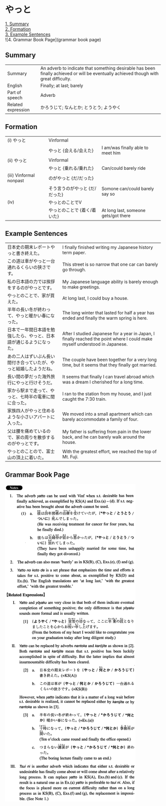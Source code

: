 # やっと

[1. Summary](#summary)<br>
[2. Formation](#formation)<br>
[3. Example Sentences](#example-sentences)<br>
![4. Grammar Book Page](grammar book page)<br>


## Summary

<table><tr>   <td>Summary</td>   <td>An adverb to indicate that something desirable has been finally achieved or will be eventually achieved though with great difficulty.</td></tr><tr>   <td>English</td>   <td>Finally; at last; barely</td></tr><tr>   <td>Part of speech</td>   <td>Adverb</td></tr><tr>   <td>Related expression</td>   <td>かろうじて; なんとか; とうとう; ようやく</td></tr></table>

## Formation

<table class="table"><tbody><tr class="tr head"><td class="td"><span class="numbers">(i)</span> <span class="concept">やっと</span></td><td class="td"><span>Vinformal</span><span class="concept"></span></td><td class="td"></td></tr><tr class="tr"><td class="td"></td><td class="td"><span class="concept">やっと</span><span> {会える/会えた}</span></td><td class="td"><span>I am/was finally able to meet him</span></td></tr><tr class="tr head"><td class="td"><span class="numbers">(ii)</span> <span class="concept">やっと</span></td><td class="td"><span>Vinformal</span><span class="concept"></span></td><td class="td"></td></tr><tr class="tr"><td class="td"></td><td class="td"><span class="concept">やっと</span><span> {乗れる/乗れた}</span></td><td class="td"><span>Can/could barely ride</span></td></tr><tr class="tr head"><td class="td"><span class="numbers">(iii)</span> <span class="bold">Vinformal nonpast</span></td><td class="td"><span class="concept">のがやっと</span><span> {だ/だった}</span></td><td class="td"></td></tr><tr class="tr"><td class="td"></td><td class="td"><span>そう言う</span><span class="concept">のがやっと</span><span> {だ/だった}</span></td><td class="td"><span>Somone can/could barely say so</span></td></tr><tr class="tr head"><td class="td"><span class="numbers">(iv)</span> </td><td class="td"><span class="concept">やっとのことで</span><span>V</span></td><td class="td"></td></tr><tr class="tr"><td class="td"></td><td class="td"><span class="concept">やっとのことで</span><span> {着く/着いた}</span></td><td class="td"><span>At long last, someone gets/got there</span></td></tr></tbody></table>

## Example Sentences

<table><tr>   <td>日本史の期末レポートやっと書き終えた。</td>   <td>I finally finished writing my Japanese history term paper.</td></tr><tr>   <td>この道は車がやっと一台通れるくらいの狭さです。</td>   <td>This street is so narrow that one car can barely go through.</td></tr><tr>   <td>私の日本語の力では挨拶をするのがやっとです。</td>   <td>My Japanese language ability is barely enough to make greetings.</td></tr><tr>   <td>やっとのことで、家が買えた。</td>   <td>At long last, I could buy a house.</td></tr><tr>   <td>半年の長い冬が終わって、やっと暖かい春になった。</td>   <td>The long winter that lasted for half a year has ended and finally the warm spring is here.</td></tr><tr>   <td>日本で一年間日本語を勉強したら、やっと、日本語が通じるようになった。</td>   <td>After I studied Japanese for a year in Japan, I finally reached the point where I could make myself understood in Japanese.</td></tr><tr>   <td>あの二人はずいぶん長い間付き合っていたが、やっと結婚したようだね。</td>   <td>The couple have been together for a very long time, but it seems that they finally got married.</td></tr><tr>   <td>長い間の夢だった海外旅行にやっと行けそうだ。</td>   <td>It seems that finally I can travel abroad which was a dream I cherished for a long time.</td></tr><tr>   <td>家から駅まで走って、やっと、七時半の電車に間に合った。</td>   <td>I ran to the station from my house, and I just caught the 7:30 train.</td></tr><tr>   <td>家族四人がやっと住めるような小さいアパートに入った。</td>   <td>We moved into a small apartment which can barely accommodate a family of four.</td></tr><tr>   <td>父は腰を痛めているので、家の周りを散歩するのがやっとです。</td>   <td>My father is suffering from pain in the lower back, and he can barely walk around the house.</td></tr><tr>   <td>やっとのことので、富士山の頂上に着いた。</td>   <td>With the greatest effort, we reached the top of Mt. Fuji.</td></tr></table>

## Grammar Book Page

![](../img/Intermediateやっと.png)

